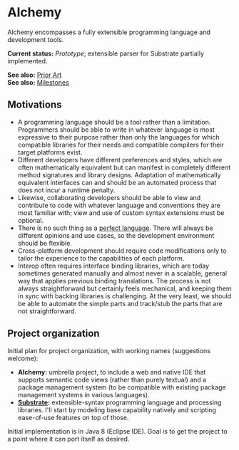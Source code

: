 # Alchemy
Alchemy encompasses a fully extensible programming language and development tools.

**Current status:** *Prototype*; extensible parser for Substrate partially implemented.

**See also:** [Prior Art](PriorArt.md)  
**See also:** [Milestones](Milestones.md)

## Motivations
* A programming language should be a tool rather than a limitation. Programmers should be able to write in whatever language is most expressive to their purpose rather than only the languages for which compatible libraries for their needs and compatible compilers for their target platforms exist.
* Different developers have different preferences and styles, which are often mathematically equivalent but can manifest in completely different method signatures and library designs. Adaptation of mathematically equivalent interfaces can and should be an automated process that does not incur a runtime penalty.
* Likewise, collaborating developers should be able to view and contribute to code with whatever language and conventions they are most familiar with; view and use of custom syntax extensions must be optional.
* There is no such thing as a [perfect language](https://dl.dropboxusercontent.com/u/1401061/pplslides.pdf). There will always be different opinions and use cases, so the development environment should be flexible.
* Cross-platform development should require code modifications only to tailor the experience to the capabilities of each platform.
* Interop often requires interface binding libraries, which are today sometimes generated manually and almost never in a scalable, general way that applies previous binding translations. The process is not always straightforward but certainly feels mechanical, and keeping them in sync with backing libraries is challenging. At the very least, we should be able to automate the simple parts and track/stub the parts that are not straightforward.

## Project organization
Initial plan for project organization, with working names (suggestions welcome):

* **Alchemy:** umbrella project, to include a web and native IDE that supports semantic code views (rather than purely textual) and a package management system (to be compatible with existing package management systems in various languages).
* **[Substrate](Substrate.md):** extensible-syntax programming language and processing libraries. I'll start by modeling base capability natively and scripting ease-of-use features on top of those.

Initial implementation is in Java 8 (Eclipse IDE). Goal is to get the project to a point where it can port itself as desired.

